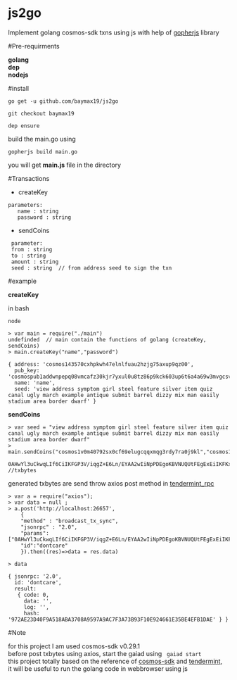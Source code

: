 # js2go
Implement golang cosmos-sdk txns using js with help of [gopherjs](github.com/gopherjs/gopherjs) library


#Pre-requirments

**golang**  
**dep**  
**nodejs**

#install
```$xslt
go get -u github.com/baymax19/js2go

git checkout baymax19

dep ensure
```


build the main.go using
```$xslt
gopherjs build main.go 
```
you will get **main.js** file in the directory

#Transactions
- createKey
```$xslt
parameters:
   name : string
   password : string
```
- sendCoins
```$xslt
 parameter:
 from : string
 to : string 
 amount : string
 seed : string  // from address seed to sign the txn
```
#example

**createKey**

in bash 
```
node

> var main = require("./main")
undefinded  // main contain the functions of golang (createKey, sendCoins)
> main.createKey("name","password")

{ address: 'cosmos143570cxhpkwh47elnlfuau2hzjg75axup9qz00',
  pub_key: 'cosmospub1addwnpepq08vmcafz30kjr7yxul0u8tz86p9kck603up6t6a4a69w3mvgcsv5rxm5wa',
  name: 'name',
  seed: 'view address symptom girl steel feature silver item quiz canal ugly march example antique submit barrel dizzy mix man easily stadium area border dwarf' }
```

**sendCoins**
```
> var seed = "view address symptom girl steel feature silver item quiz canal ugly march example antique submit barrel dizzy mix man easily stadium area border dwarf"
> main.sendCoins("cosmos1v0m40792sx0cf69elugcqqxmqg3rdy7ra0j9kl","cosmos143570cxhpkwh47elnlfuau2hzjg75axup9qz00","1STAKE",seed)

0AHwYl3uCkwqLIf6CiIKFGP3V/iqgZ+E6Ln/EYAA2wIiNpPDEgoKBVNUQUtFEgExEiIKFKxp5+DXDZ16+z+f087xVxSR6nTcEgoKBVNUQUtFEgExEhAKCgoFU1RBS0USATAQwJoMGmoKJuta6YchAiHNyQjIUA99h2twp8nljvkuEQ72MYFaHl76aRrB4KAsEkBCg8ThLKXpDHe6yiRiui4cp6lyPXxcB2Oo/8TAd2I65A7sPei3D0iHjJLpnRLDnuWp3mTswQuLgAizGFB7dVdY  //txbytes

```
generated txbytes are send throw axios post method in [tendermint_rpc](https://github.com/tendermint/tendermint/wiki/RPC)
```$xslt
> var a = require("axios"); 
> var data = null ; 
> a.post('http://localhost:26657', 
    { 
    "method" : "broadcast_tx_sync", 
    "jsonrpc" : "2.0", 
    "params":["0AHwYl3uCkwqLIf6CiIKFGP3V/iqgZ+E6Ln/EYAA2wIiNpPDEgoKBVNUQUtFEgExEiIKFL+dpB7HaoCf5hMRAdDR4mfaJi0NEgoKBVNUQUtFEgExEhAKCgoFU1RBS0USATEQwJoMGmoKJuta6YchAiHNyQjIUA99h2twp8nljvkuEQ72MYFaHl76aRrB4KAsEkDX9z7SriUkBMBtAo3BaQoqn7qO9ngslOHF9Lsi1RWIfmIRKWdKGr80xEZZHVmlYNlWPiuXfAW2SJSJAfay4x1f"],
    "id":"dontcare"
    }).then((res)=>data = res.data)

> data

{ jsonrpc: '2.0',
  id: 'dontcare',
  result: 
   { code: 0,
     data: '',
     log: '',
     hash: '972AE23D40F9A518ABA3708A9597A9AC7F3A73B93F10E924661E35BE4EFB1DAE' } }

```

#Note

for this project I am used cosmos-sdk v0.29.1  
before post txbytes using axios, start the gaiad using 
``` gaiad start```  
this project totally based on the reference of [cosmos-sdk](github.com/cosmos/cosmos-sdk) and [tendermint](github.com/tendermint),  
it will be  useful to run the golang code in webbrowser using js